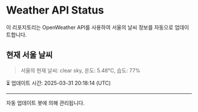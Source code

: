 
# Weather API Status

이 리포지토리는 OpenWeather API를 사용하여 서울의 날씨 정보를 자동으로 업데이트합니다.

## 현재 서울 날씨
> 서울의 현재 날씨: clear sky, 온도: 5.48°C, 습도: 77%

⏳ 업데이트 시간: 2025-03-31 20:18:14 (UTC)

---
자동 업데이트 봇에 의해 관리됩니다.
